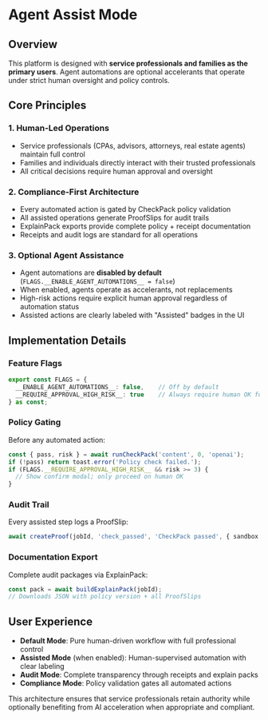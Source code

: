 # Agent Assist Mode

## Overview

This platform is designed with **service professionals and families as the primary users**. Agent automations are optional accelerants that operate under strict human oversight and policy controls.

## Core Principles

### 1. Human-Led Operations
- Service professionals (CPAs, advisors, attorneys, real estate agents) maintain full control
- Families and individuals directly interact with their trusted professionals  
- All critical decisions require human approval and oversight

### 2. Compliance-First Architecture
- Every automated action is gated by CheckPack policy validation
- All assisted operations generate ProofSlips for audit trails
- ExplainPack exports provide complete policy + receipt documentation
- Receipts and audit logs are standard for all operations

### 3. Optional Agent Assistance
- Agent automations are **disabled by default** (`FLAGS.__ENABLE_AGENT_AUTOMATIONS__ = false`)
- When enabled, agents operate as accelerants, not replacements
- High-risk actions require explicit human approval regardless of automation status
- Assisted actions are clearly labeled with "Assisted" badges in the UI

## Implementation Details

### Feature Flags
```typescript
export const FLAGS = {
  __ENABLE_AGENT_AUTOMATIONS__: false,    // Off by default
  __REQUIRE_APPROVAL_HIGH_RISK__: true    // Always require human OK for high-risk
} as const;
```

### Policy Gating
Before any automated action:
```typescript
const { pass, risk } = await runCheckPack('content', 0, 'openai');
if (!pass) return toast.error('Policy check failed.');
if (FLAGS.__REQUIRE_APPROVAL_HIGH_RISK__ && risk >= 3) {
  // Show confirm modal; only proceed on human OK
}
```

### Audit Trail
Every assisted step logs a ProofSlip:
```typescript
await createProof(jobId, 'check_passed', 'CheckPack passed', { sandbox: 'content' });
```

### Documentation Export
Complete audit packages via ExplainPack:
```typescript
const pack = await buildExplainPack(jobId);
// Downloads JSON with policy version + all ProofSlips
```

## User Experience

- **Default Mode**: Pure human-driven workflow with full professional control
- **Assisted Mode** (when enabled): Human-supervised automation with clear labeling
- **Audit Mode**: Complete transparency through receipts and explain packs
- **Compliance Mode**: Policy validation gates all automated actions

This architecture ensures that service professionals retain authority while optionally benefiting from AI acceleration when appropriate and compliant.